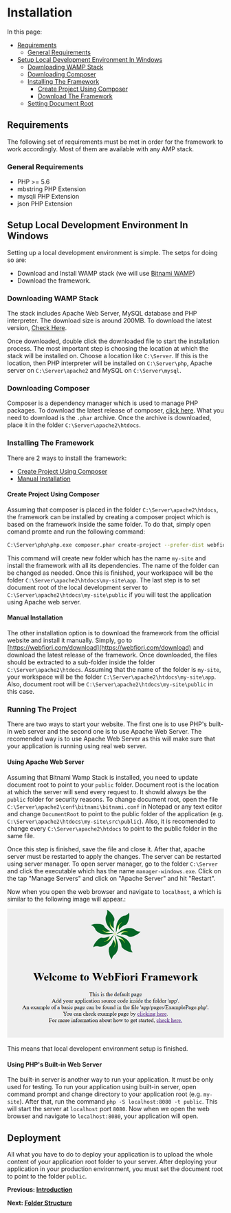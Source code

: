 # Installation
In this page:
* [Requirements](#requirements)
  * [General Requirements](#general-requirements)
* [Setup Local Development Environment In Windows](#setup-local-development-environment-in-windows)
  * [Downloading WAMP Stack](#downloading-wamp-stack)
  * [Downloading Composer](#downloading-composer)
  * [Installing The Framework](#installing-the-framework)
    * [Create Project Using Composer](#create-project-using-composer)
    * [Download The Framework](#download-the-framework)
  * [Setting Document Root](3setting-document-root)

## Requirements

The following set of requirements must be met in order for the framework to work accordingly. Most of them are available with any AMP stack.

### General Requirements

* PHP >= 5.6
* mbstring PHP Extension
* mysqli PHP Extension
* json PHP Extension

## Setup Local Development Environment In Windows

Setting up a local development environment is simple. The setps for doing so are:
* Download and Install WAMP stack (we will use [Bitnami WAMP](https://bitnami.com/stack/wamp/installer))
* Download the framework.

### Downloading WAMP Stack

The stack includes Apache Web Server, MySQL database and PHP interpreter. The download size is around 200MB. To download the latest version, [Check Here](https://bitnami.com/stack/wamp/installer).

Once downloaded, double click the downloaded file to start the installation process. The most important step is choosing the location at which the stack will be installed on. Choose a location like `C:\Server`. If this is the location, then PHP interpreter will be installed on `C:\Server\php`, Apache server on `C:\Server\apache2` and MySQL on `C:\Server\mysql`.

### Downloading Composer

Composer is a dependency manager which is used to manage PHP packages. To download the latest release of composer, [click here](https://getcomposer.org/download/). What you need to download is the `.phar` archive. Once the archive is downloaded, place it in the folder `C:\Server\apache2\htdocs`.

### Installing The Framework

There are 2 ways to install the framework:
* [Create Project Using Composer](#create-project-using-composer)
* [Manual Installation](#manual-installation)

#### Create Project Using Composer

Assuming that composer is placed in the folder `C:\Server\apache2\htdocs`, the framework can be installed by creating a composer project which is based on the framework inside the same folder. To do that, simply open comand promte and run the following command:
``` bash
C:\Server\php\php.exe composer.phar create-project --prefer-dist webfiori/app my-site
```
This command will create new folder which has the name `my-site` and install the framework with all its dependencies. The name of the folder can be changed as needed. Once this is finished, your workspace will be the folder `C:\Server\apache2\htdocs\my-site\app`. The last step is to set document root of the local development server to `C:\Server\apache2\htdocs\my-site\public` if you will test the application using Apache web server.

#### Manual Installation

The other installation option is to download the framework from the official website and install it manually. Simply, go to [https://webfiori.com/download](https://webfiori.com/download) and download the latest release of the framework. Once downloaded, the files should be extracted to a sub-folder inside the folder `C:\Server\apache2\htdocs`. Assuming that the name of the folder is `my-site`, your workspace will be the folder `C:\Server\apache2\htdocs\my-site\app`. Also, document root will be `C:\Server\apache2\htdocs\my-site\public` in this case.

### Running The Project

There are two ways to start your website. The first one is to use PHP's built-in web server and the second one is to use Apache Web Server. The recomended way is to use Apache Web Server as this will make sure that your application is running using real web server.

#### Using Apache Web Server

Assuming that Bitnami Wamp Stack is installed, you need to update document root to point to your `public` folder. Document root is the location at which the server will send every request to. It showld always be the `public` folder for security reasons. To change document root, open the file `C:\Server\apache2\conf\bitnami\bitnami.conf` in Notepad or any text editor and change `DocumentRoot` to point to the public folder of the application (e.g. `C:\Server\apache2\htdocs\my-site\src\public`). Also, it is recomended to change every `C:\Server\apache2\htdocs` to point to the public folder in the same file. 

Once this step is finished, save the file and close it. After that, apache server must be restarted to apply the changes. The server can be restarted using server manager. To open server manager, go to the folder `C:\Server` and click the executable which has the name `manager-windows.exe`. Click on the tap "Manage Servers" and click on "Apache Server" and hit "Restart". 

Now when you open the web browser and navigate to `localhost`, a which is similar to the following image will appear.:

<img src="assets/images/wf-welcome.png" alt="WebFiori framework welcome page.">

This means that local developent environment setup is finished.

#### Using PHP's Built-in Web Server

The built-in server is another way to run your application. It must be only used for testing. To run your application using built-in server, open command prompt and change directory to your application root (e.g. `my-site`). After that, run the command `php -S localhost:8080 -t public`. This will start the server at `localhost` port `8080`. Now when we open the web browser and navigate to `localhost:8080`, your application will open.

## Deployment

All what you have to do to deploy your application is to upload the whole content of your application root folder to your server. After deploying your application in your production environment, you must set the document root to point to the folder `public`. 


**Previous: [Introduction](learn/introduction)**

**Next: [Folder Structure](learn/folder-structure)**


